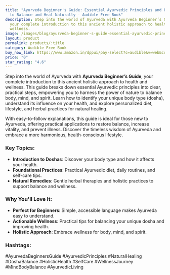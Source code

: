 ```yaml
---
title: "Ayurveda Beginner's Guide: Essential Ayurvedic Principles and Practices
  to Balance and Heal Naturally - Audible Free Book"
description: Step into the world of Ayurveda with Ayurveda Beginner’s Guide,
  your complete introduction to this ancient holistic approach to health and
  wellness.
image: /images/blog/ayurveda-beginner-s-guide-essential-ayurvedic-principles-and-practices-to-balance-and-heal-naturally.jpg
layout: product
permalink: products/:title
category: Audible Free Book
buy_now_link: https://www.amazon.in/dppui/pay-select?c=audible&v=web&collectShippingAddress=true&actionCode=AINTM035091118001K&inAppBrowser=false&purchaseType=trial&HMAC2=hGLEZ%2FBMJ%2FAwhNC66IlkvFc7Pc40inRFNtUpxenKu1jOAAAAAGcfhcMAAAAC&MarketplaceID=AJO3FBRUE6J4S&membershipOnly=false&isHomestead=true&asin=B08KFQ1S9Y&addOnAsin=B07K2CC192&borrowBundleUpsell=true&preferenceType=Audible&tag=m0150-21
price: "0"
star_rating: "4.6"
---
```


Step into the world of Ayurveda with **Ayurveda Beginner’s Guide**, your complete introduction to this ancient holistic approach to health and wellness. This guide breaks down essential Ayurvedic principles into clear, practical steps, empowering you to harness the power of nature to balance body, mind, and spirit. Learn how to identify your unique body type (dosha), understand its influence on your health, and explore personalized diet, lifestyle, and herbal practices for natural healing.

With easy-to-follow explanations, this guide is ideal for those new to Ayurveda, offering practical applications to restore balance, increase vitality, and prevent illness. Discover the timeless wisdom of Ayurveda and embrace a more harmonious, health-conscious lifestyle.

### Key Topics:
- **Introduction to Doshas**: Discover your body type and how it affects your health.
- **Foundational Practices**: Practical Ayurvedic diet, daily routines, and self-care tips.
- **Natural Remedies**: Gentle herbal therapies and holistic practices to support balance and wellness.

### Why You'll Love It:
- **Perfect for Beginners**: Simple, accessible language makes Ayurveda easy to understand.
- **Actionable Wellness**: Practical tips for balancing your unique dosha and improving health.
- **Holistic Approach**: Embrace wellness for body, mind, and spirit.

### Hashtags:
#AyurvedaBeginnersGuide #AyurvedicPrinciples #NaturalHealing #DoshaBalance #HolisticHealth #SelfCare #WellnessJourney #MindBodyBalance #AyurvedicLiving
